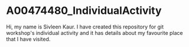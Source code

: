 # A00474480_IndividualActivity

Hi, my name is Sivleen Kaur. I have created this repository for git workshop's individual activity and it has details about my favourite place that I have visited.